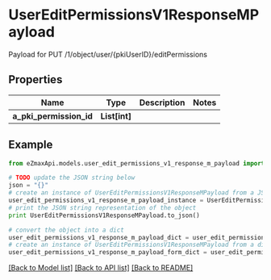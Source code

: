 # UserEditPermissionsV1ResponseMPayload

Payload for PUT /1/object/user/{pkiUserID}/editPermissions

## Properties
Name | Type | Description | Notes
------------ | ------------- | ------------- | -------------
**a_pki_permission_id** | **List[int]** |  | 

## Example

```python
from eZmaxApi.models.user_edit_permissions_v1_response_m_payload import UserEditPermissionsV1ResponseMPayload

# TODO update the JSON string below
json = "{}"
# create an instance of UserEditPermissionsV1ResponseMPayload from a JSON string
user_edit_permissions_v1_response_m_payload_instance = UserEditPermissionsV1ResponseMPayload.from_json(json)
# print the JSON string representation of the object
print UserEditPermissionsV1ResponseMPayload.to_json()

# convert the object into a dict
user_edit_permissions_v1_response_m_payload_dict = user_edit_permissions_v1_response_m_payload_instance.to_dict()
# create an instance of UserEditPermissionsV1ResponseMPayload from a dict
user_edit_permissions_v1_response_m_payload_form_dict = user_edit_permissions_v1_response_m_payload.from_dict(user_edit_permissions_v1_response_m_payload_dict)
```
[[Back to Model list]](../README.md#documentation-for-models) [[Back to API list]](../README.md#documentation-for-api-endpoints) [[Back to README]](../README.md)


